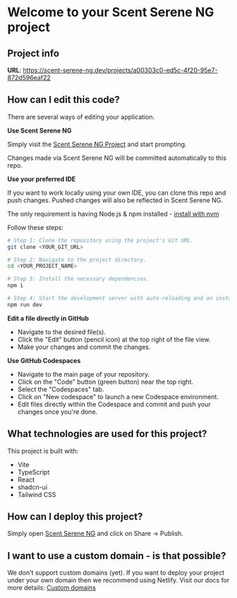 # Welcome to your Scent Serene NG project

## Project info

**URL**: https://scent-serene-ng.dev/projects/a00303c0-ed5c-4f20-95e7-872d596eaf22

## How can I edit this code?

There are several ways of editing your application.

**Use Scent Serene NG**

Simply visit the [Scent Serene NG Project](https://scent-serene-ng.dev/projects/a00303c0-ed5c-4f20-95e7-872d596eaf22) and start prompting.

Changes made via Scent Serene NG will be committed automatically to this repo.

**Use your preferred IDE**

If you want to work locally using your own IDE, you can clone this repo and push changes. Pushed changes will also be reflected in Scent Serene NG.

The only requirement is having Node.js & npm installed - [install with nvm](https://github.com/nvm-sh/nvm#installing-and-updating)

Follow these steps:

```sh
# Step 1: Clone the repository using the project's Git URL.
git clone <YOUR_GIT_URL>

# Step 2: Navigate to the project directory.
cd <YOUR_PROJECT_NAME>

# Step 3: Install the necessary dependencies.
npm i

# Step 4: Start the development server with auto-reloading and an instant preview.
npm run dev
```

**Edit a file directly in GitHub**

- Navigate to the desired file(s).
- Click the "Edit" button (pencil icon) at the top right of the file view.
- Make your changes and commit the changes.

**Use GitHub Codespaces**

- Navigate to the main page of your repository.
- Click on the "Code" button (green button) near the top right.
- Select the "Codespaces" tab.
- Click on "New codespace" to launch a new Codespace environment.
- Edit files directly within the Codespace and commit and push your changes once you're done.

## What technologies are used for this project?

This project is built with:

- Vite
- TypeScript
- React
- shadcn-ui
- Tailwind CSS

## How can I deploy this project?

Simply open [Scent Serene NG](https://scent-serene-ng.dev/projects/a00303c0-ed5c-4f20-95e7-872d596eaf22) and click on Share -> Publish.

## I want to use a custom domain - is that possible?

We don't support custom domains (yet). If you want to deploy your project under your own domain then we recommend using Netlify. Visit our docs for more details: [Custom domains](https://docs.scent-serene-ng.dev/tips-tricks/custom-domain/)
